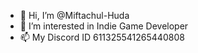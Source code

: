 - 👋 Hi, I’m @Miftachul-Huda
- 👀 I’m interested in Indie Game Developer
- 📫 My Discord ID 611325541265440808

<!---
Miftachul-Huda/Miftachul-Huda is a ✨ special ✨ repository because its `README.md` (this file) appears on your GitHub profile.
You can click the Preview link to take a look at your changes.
--->
